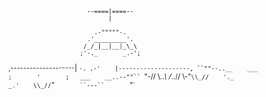                
                          --====|====--
                                |  

                            .-"""""-. 
                          .'_________'. 
                         /_/_|__|__|_\_\
                        ;'-._       _.-';
   ,--------------------|    `-. .-'    |--------------------,
    ``""--..__    ___   ;       '       ;   ___    __..--""``
              `"-// \\.._\             /_..// \\-"`
                 \\_//    '._       _.'    \\_//
                  `"`        ``---``        `"`